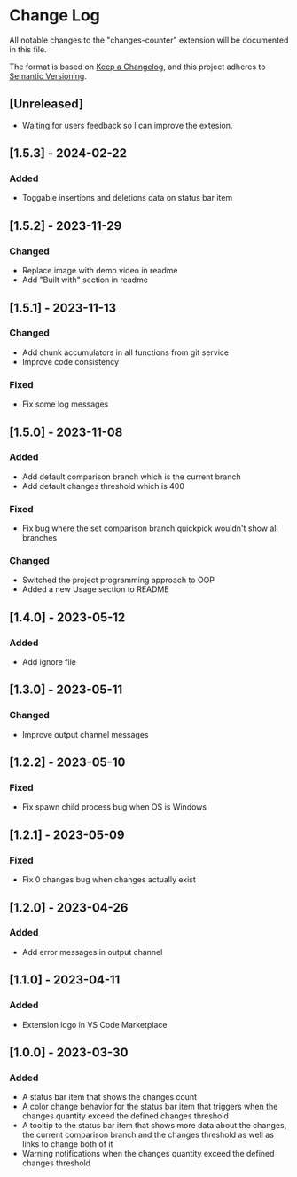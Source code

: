 # Change Log

All notable changes to the "changes-counter" extension will be documented in this file.

The format is based on [Keep a Changelog](https://keepachangelog.com/en/1.0.0/),
and this project adheres to [Semantic Versioning](https://semver.org/spec/v2.0.0.html).

## [Unreleased]

- Waiting for users feedback so I can improve the extesion.

## [1.5.3] - 2024-02-22

### Added

- Toggable insertions and deletions data on status bar item

## [1.5.2] - 2023-11-29

### Changed

- Replace image with demo video in readme
- Add "Built with" section in readme

## [1.5.1] - 2023-11-13

### Changed

- Add chunk accumulators in all functions from git service
- Improve code consistency

### Fixed

- Fix some log messages

## [1.5.0] - 2023-11-08

### Added

- Add default comparison branch which is the current branch
- Add default changes threshold which is 400

### Fixed

- Fix bug where the set comparison branch quickpick wouldn't show all branches

### Changed

- Switched the project programming approach to OOP
- Added a new Usage section to README

## [1.4.0] - 2023-05-12

### Added

- Add ignore file

## [1.3.0] - 2023-05-11

### Changed

- Improve output channel messages

## [1.2.2] - 2023-05-10

### Fixed

- Fix spawn child process bug when OS is Windows

## [1.2.1] - 2023-05-09

### Fixed

- Fix 0 changes bug when changes actually exist

## [1.2.0] - 2023-04-26

### Added

- Add error messages in output channel

## [1.1.0] - 2023-04-11

### Added

- Extension logo in VS Code Marketplace

## [1.0.0] - 2023-03-30

### Added

- A status bar item that shows the changes count
- A color change behavior for the status bar item that triggers when the changes quantity exceed the defined changes threshold
- A tooltip to the status bar item that shows more data about the changes, the current comparison branch and the changes threshold as well as links to change both of it
- Warning notifications when the changes quantity exceed the defined changes threshold
